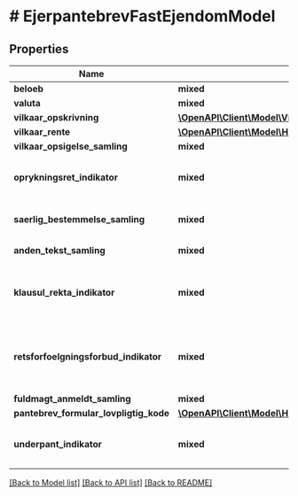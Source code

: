 # # EjerpantebrevFastEjendomModel

## Properties

Name | Type | Description | Notes
------------ | ------------- | ------------- | -------------
**beloeb** | **mixed** | Hovedstolen for et lån. |
**valuta** | **mixed** | ISO 4217 valutakode. | [optional]
**vilkaar_opskrivning** | [**\OpenAPI\Client\Model\VilkaarOpskrivningModel**](VilkaarOpskrivningModel.md) |  | [optional]
**vilkaar_rente** | [**\OpenAPI\Client\Model\HaeftelseVilkaarRenteModel**](HaeftelseVilkaarRenteModel.md) |  |
**vilkaar_opsigelse_samling** | **mixed** | HaeftelseVilkaarOpsigelseSamling | [optional]
**oprykningsret_indikator** | **mixed** | True angiver at haeftelsen er med oprykningsret. False angiver at automatisk oprykningsret er fravalgt. |
**saerlig_bestemmelse_samling** | **mixed** | Samling af saerlige bestemmelser og individuelle vilkaar som anvendes i haeftelser | [optional]
**anden_tekst_samling** | **mixed** | Samling af anden tekst som anvendes i haeftelser | [optional]
**klausul_rekta_indikator** | **mixed** | Angiver om hæftelsen har eller ikke har rektaklausul. True angiver at haeftelsen har rektaklausul. False angiver at haeftelsen ikke har rektaklausul. |
**retsforfoelgningsforbud_indikator** | **mixed** | Angiver om der er forbud mod retsforfølgning i forbindelse med hæftelsen. Resulterer i teksten Dette pantebrev kan ikke gøres til genstand for individuel retsforfølgning. |
**fuldmagt_anmeldt_samling** | **mixed** | Samling af anmeldte fuldmagter. | [optional]
**pantebrev_formular_lovpligtig_kode** | [**\OpenAPI\Client\Model\HaeftelsePantebrevFormularLovpligtigKodeEnum**](HaeftelsePantebrevFormularLovpligtigKodeEnum.md) |  | [optional]
**underpant_indikator** | **mixed** | Hvis true, indgår underpantbeløb med samme værdi som hæftelsesbeløb. Hvis false indgår ikke underpant. |

[[Back to Model list]](../../README.md#models) [[Back to API list]](../../README.md#endpoints) [[Back to README]](../../README.md)
